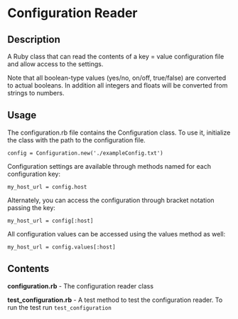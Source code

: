 # Configuration Reader
## Description
A Ruby class that can read the contents of a key = value configuration file and allow access to the settings.  

Note that all boolean-type values (yes/no, on/off, true/false) are converted to actual booleans.  In addition all integers and floats will be converted from strings to numbers.

## Usage
The configuration.rb file contains the Configuration class.  To use it, initialize the class with the path to the configuration file.  

`config = Configuration.new('./exampleConfig.txt')`

Configuration settings are available through methods named for each configuration key:

`my_host_url = config.host`

Alternately, you can access the configuration through bracket notation passing the key:

`my_host_url = config[:host]`

All configuration values can be accessed using the values method as well:

`my_host_url = config.values[:host]`

## Contents

**configuration.rb** - The configuration reader class

**test_configuration.rb** - A test method to test the configuration reader.  To run the test run `test_configuration`

